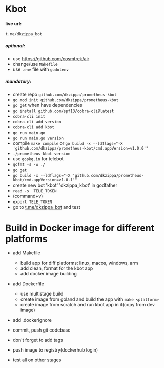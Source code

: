 # Kbot

#### live url: 
    t.me/dkzippa_bot


##### optional:
- use https://github.com/cosmtrek/air
- change/use `Makefile`
- use `.env` file with `godotenv`


##### mandatory:
- create repo `github.com/dkzippa/prometheus-kbot`
- `go mod init github.com/dkzippa/prometheus-kbot`
- `go get` when have dependencies
- `go install github.com/spf13/cobra-cli@latest`
- `cobra-cli init`
- `cobra-cli add version`
- `cobra-cli add kbot`
- `go run main.go`
- `go run main.go version`
- compile `make compile` or `go build -x --ldflags="-X 'github.com/dkzippa/prometheus-kbot/cmd.appVersion=v1.0.0'"`
- `./prometheus-kbot version`
- use `gopkg.in` for telebot
- `gofmt -s -w ./`
- `go get`
- `go build -x --ldflags="-X 'github.com/dkzippa/prometheus-kbot/cmd.appVersion=v1.0.1'"`
- create new bot 'kbot' 'dkzippa_kbot' in godfather 
- `read -s  TELE_TOKEN` 
- (command+v)
- `export TELE_TOKEN`
- go to [t.me/dkzippa_bot](https://t.me/dkzippa_bot) and test


# Build in Docker image for different platforms
- add Makefile
	- build app for diff platforms: linux, macos, windows, arm
	- add clean, format for the kbot app
	- add docker image building

- add Dockerfile
	- use multistage build
	- create image from goland and build the app with `make <platform>`
	- create image from scratch and run kbot app in it(copy from dev image)
- add .dockerignore
- commit, push git codebase
- don't forget to add tags
- push image to registry(dockerhub login)
- test all on other stages